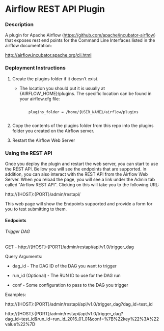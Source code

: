 # Airflow REST API Plugin

### Description

A plugin for Apache Airflow (https://github.com/apache/incubator-airflow) that exposes rest end points for the Command Line Interfaces listed in the airflow documentation:

http://airflow.incubator.apache.org/cli.html

### Deployment Instructions

1. Create the plugins folder if it doesn't exist. 

    * The location you should put it is usually at {AIRFLOW_HOME}/plugins. The specific location can be found in your airflow.cfg file:
    
        ```
              
            plugins_folder = /home/{USER_NAME}/airflow/plugins
              
        ```
    
2. Copy the contents of the plugins folder from this repo into the plugins folder you created on the Airflow server.

3. Restart the Airflow Web Server

### Using the REST API

Once you deploy the plugin and restart the web server, you can start to use the REST API. Bellow you will see the endpoints that are supported. In addition, you can also interact with the REST API from the Airflow Web Server. When you reload the page, you will see a link under the Admin tab called "Airflow REST API". Clicking on this will take you to the following URL:

http://{HOST}:{PORT}/admin/restapi/

This web page will show the Endpoints supported and provide a form for you to test submitting to them.
 
#### Endpoints


###### Trigger DAG

GET - http://{HOST}:{PORT}/admin/restapi/api/v1.0/trigger_dag

Query Arguments:
    
* dag_id - The DAG ID of the DAG you want to trigger
     
* run_id (Optional) - The RUN ID to use for the DAG run

* conf - Some configuration to pass to the DAG you trigger

Examples:

http://{HOST}:{PORT}/admin/restapi/api/v1.0/trigger_dag?dag_id=test_id

http://{HOST}:{PORT}/admin/restapi/api/v1.0/trigger_dag?dag_id=test_id&run_id=run_id_2016_01_01&conf=%7B%22key%22%3A%22value%22%7D

